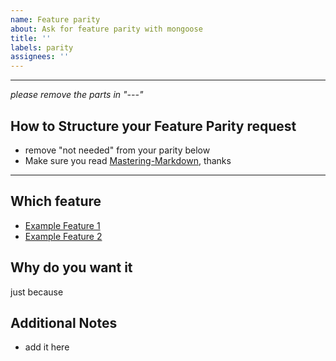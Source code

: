 ```yaml
---
name: Feature parity
about: Ask for feature parity with mongoose
title: ''
labels: parity
assignees: ''
---
```


---
*please remove the parts in "---"*

## How to Structure your Feature Parity request

- remove "not needed" from your parity below
- Make sure you read [Mastering-Markdown](https://guides.github.com/features/mastering-markdown/), thanks

---

## Which feature

- [Example Feature 1](documentation_link)
- [Example Feature 2](documentation_link)

## Why do you want it

just because

## Additional Notes

- add it here
